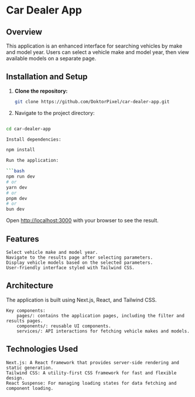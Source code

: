 # Car Dealer App

## Overview

This application is an enhanced interface for searching vehicles by make and model year. Users can select a vehicle make and model year, then view available models on a separate page.

## Installation and Setup

1. **Clone the repository:**

   ```bash
   git clone https://github.com/DoktorPixel/car-dealer-app.git

   ```

2. Navigate to the project directory:

````bash

cd car-dealer-app

Install dependencies:

npm install

Run the application:

```bash
npm run dev
# or
yarn dev
# or
pnpm dev
# or
bun dev
````

Open [http://localhost:3000](http://localhost:3000) with your browser to see the result.

## Features

    Select vehicle make and model year.
    Navigate to the results page after selecting parameters.
    Display vehicle models based on the selected parameters.
    User-friendly interface styled with Tailwind CSS.

## Architecture

The application is built using Next.js, React, and Tailwind CSS.

    Key components:
        pages/: contains the application pages, including the filter and results pages.
        components/: reusable UI components.
        services/: API interactions for fetching vehicle makes and models.

## Technologies Used

    Next.js: A React framework that provides server-side rendering and static generation.
    Tailwind CSS: A utility-first CSS framework for fast and flexible design.
    React Suspense: For managing loading states for data fetching and component loading.
